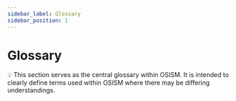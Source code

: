 ```yaml
---
sidebar_label: Glossary
sidebar_position: 1
---
```


# Glossary

💡 This section serves as the central glossary within OSISM. It is intended to clearly define
terms used within OSISM where there may be differing understandings.
